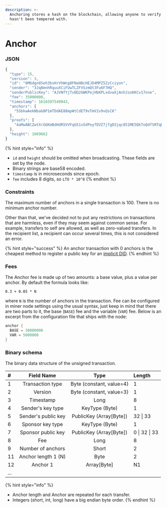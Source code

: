```yaml
---
description: >-
  Anchoring stores a hash on the blockchain, allowing anyone to verify that data
  hasn't been tempered with.
---
```


# Anchor

### JSON

```javascript
{
  "type": 15,
  "version": 3,
  "id": "8M6dgn85eh3bsHrVhWng8FNaHBcHEJD4MPZ5ZzCciyon",
  "sender": "3Jq8mnhRquuXCiFUwTLZFVSzmQt3Fu6F7HQ",
  "senderPublicKey": "AJVNfYjTvDD2GWKPejHbKPLxdvwXjAnhJzo6KCv17nne",
  "fee": 35000000,
  "timestamp": 1610397549043,
  "anchors": [
    "5SbkwAekNbaG8P1mTDdAE88mpWtCdET9vTmV2v9vQsCK"
  ],
  "proofs": [
    "4aMwABCZwtXrGGKmBdHdR5VVFqG51v5dPoyfDVZ7jfgD3jqc851ME5QkToQdfSRTqQmvnB9YT4tCBPcMzi59fZye"
  ],
  "height": 1069662
}
```

{% hint style="info" %}
* `id` and `height` should be omitted when broadcasting. These fields are set by the node.
* Binary strings are base58 encoded.
* `timestamp` is in microseconds since epoch.
* `fee` includes 8 digits, so `LTO * 10^8`
{% endhint %}

### Constraints

The maximum number of anchors in a single transaction is 100. There is no minimum anchor number.

Other than that, we've decided not to put any restrictions on transactions that are harmless, even if they may seem against common sense. For example, transfers to self are allowed, as well as zero-valued transfers. In the recipient list, a recipient can occur several times, this is not considered an error.

{% hint style="success" %}
An anchor transaction with 0 anchors is the cheapest method to register a public key for an [implicit DID](../../identities/decentralized-identifiers-did.md#implicit-identities).
{% endhint %}

### Fees

The Anchor fee is made up of two amounts: a base value, plus a value per anchor. By default the formula looks like:

```text
0.3 + 0.05 * N
```

where `N` is the number of anchors in the transaction. Fee can be configured in miner node settings using the usual syntax, just keep in mind that there are two parts to it, the base \(`BASE`\) fee and the variable \(`VAR`\) fee. Below is an excerpt from the configuration file that ships with the node:

```cpp
anchor {
  BASE = 30000000
  VAR = 5000000
}
```

### Binary schema

The binary data structure of the unsigned transaction.

| \# | Field Name | Type | Length |
| :--- | :---: | :---: | :--- |
| 1 | Transaction type | Byte \(constant, value=4\) | 1 |
| 2 | Version | Byte \(constant, value=3\) | 1 |
| 3 | Timestamp | Long | 8 |
| 4 | Sender's key type | KeyType \(Byte\) | 1 |
| 5 | Sender's public key | PublicKey \(Array\[Byte\]\) | 32 \| 33 |
| 6 | Sponsor key type | KeyType \(Byte\) | 1 |
| 7 | Sponsor public key | PublicKey \(Array\[Byte\]\) | 0 \| 32 \| 33 |
| 8 | Fee | Long | 8 |
| 9 | Number of anchors | Short | 2 |
| 11 | Anchor length 1 \(N\) | Byte | 2 |
| 12 | Anchor 1 | Array\[Byte\] | N1 |
| ... |  |  |  |

{% hint style="info" %}
* Anchor length and Anchor are repeated for each transfer.
* Integers \(short, int, long\) have a big endian byte order.
{% endhint %}

